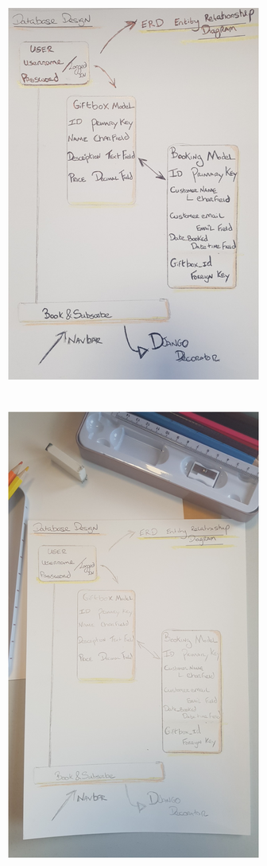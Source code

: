 ![Erd 1](https://github.com/NigelFinegan5p/project4/blob/main/xtra_documents/database/erd.jpg)

<br>
<br>

![Erd 2](https://github.com/NigelFinegan5p/project4/blob/main/xtra_documents/database/erd2.jpg)